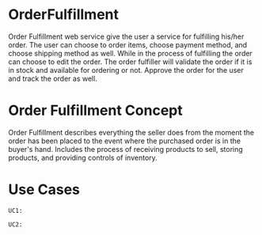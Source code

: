 OrderFulfillment
================

Order Fulfillment web service give the user a service for fulfilling his/her order. The user can choose to order items, choose payment method, and choose shipping method as well. While in the process of fulfilling the order can choose to edit the order. The order fulfiller will validate the order if it is in stock and available for ordering or not. Approve the order for the user and track the order as well.

Order Fulfillment Concept
================

Order Fulfillment describes everything the seller does from the moment the order has been placed to the event where the purchased order is in the buyer's hand. Includes the process of receiving products to sell, storing products, and providing controls of inventory.

Use Cases
================

```
UC1:
```

```
UC2:
```
